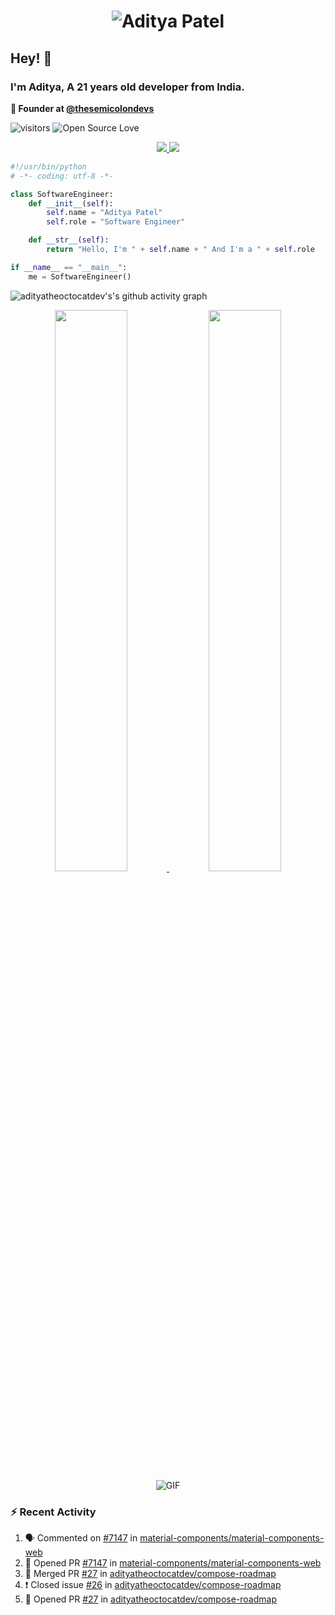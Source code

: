 <h1 align="center">
  <img src="https://raw.githubusercontent.com/adityatheoctocatdev/adityatheoctocatdev/main/name.svg" alt="Aditya Patel" />
</h1>

## Hey! 👋
### I'm Aditya, A 21 years old developer from India.

**🧭 Founder at [@thesemicolondevs](https://github.com/thesemicolondevs)**

![visitors](https://visitor-badge.laobi.icu/badge?page_id=adityatheoctocatdev.adityatheoctocatdev)
![Open Source Love](https://badges.frapsoft.com/os/v1/open-source.svg?v=102)

<p align="center">
  <a href="https://github.com/adityatheoctocatdev?tab=followers">
    <img src="https://img.shields.io/github/followers/adityatheoctocatdev?tab=followers?label=blue&logo=github&style=for-the-badge" />
  </a>
  <a href="https://twitter.com/adptheoctcatdev">
    <img src="https://img.shields.io/twitter/follow/adptheoctcatdev?label=Twitter&logo=twitter&style=for-the-badge" />
  </a>
</p>

```python
#!/usr/bin/python
# -*- coding: utf-8 -*-

class SoftwareEngineer:
    def __init__(self):
        self.name = "Aditya Patel"
        self.role = "Software Engineer"

    def __str__(self):
        return "Hello, I'm " + self.name + " And I'm a " + self.role

if __name__ == "__main__":
    me = SoftwareEngineer()
```

![adityatheoctocatdev's's github activity graph](https://activity-graph.herokuapp.com/graph?username=adityatheoctocatdev&theme=xcode&hide_border=true)

<p align="center">
  <a href="https://github-readme-stats.vercel.app/api?username=adityatheoctocatdev&show_icons=true&theme=dark&hide_border=true">
    <img width="48%" src="https://github-readme-stats.vercel.app/api?username=adityatheoctocatdev&show_icons=true&theme=dark&hide_border=true" />
  </a>
  <a href="https://github-readme-streak-stats.herokuapp.com/?user=adityatheoctocatdev&theme=dark&hide_border=true">
    <img width="48%" src="https://github-readme-streak-stats.herokuapp.com/?user=adityatheoctocatdev&theme=dark&hide_border=true" />
  </a>
  <img alt="GIF" src="https://media.giphy.com/media/RK5KD6UcUpAt92zZvt/giphy.gif" />
</p>

### :zap: Recent Activity

<!--START_SECTION:activity-->
1. 🗣 Commented on [#7147](https://github.com/material-components/material-components-web/issues/7147) in [material-components/material-components-web](https://github.com/material-components/material-components-web)
2. 💪 Opened PR [#7147](https://github.com/material-components/material-components-web/pull/7147) in [material-components/material-components-web](https://github.com/material-components/material-components-web)
3. 🎉 Merged PR [#27](https://github.com/adityatheoctocatdev/compose-roadmap/pull/27) in [adityatheoctocatdev/compose-roadmap](https://github.com/adityatheoctocatdev/compose-roadmap)
4. ❗️ Closed issue [#26](https://github.com/adityatheoctocatdev/compose-roadmap/issues/26) in [adityatheoctocatdev/compose-roadmap](https://github.com/adityatheoctocatdev/compose-roadmap)
5. 💪 Opened PR [#27](https://github.com/adityatheoctocatdev/compose-roadmap/pull/27) in [adityatheoctocatdev/compose-roadmap](https://github.com/adityatheoctocatdev/compose-roadmap)
<!--END_SECTION:activity-->
